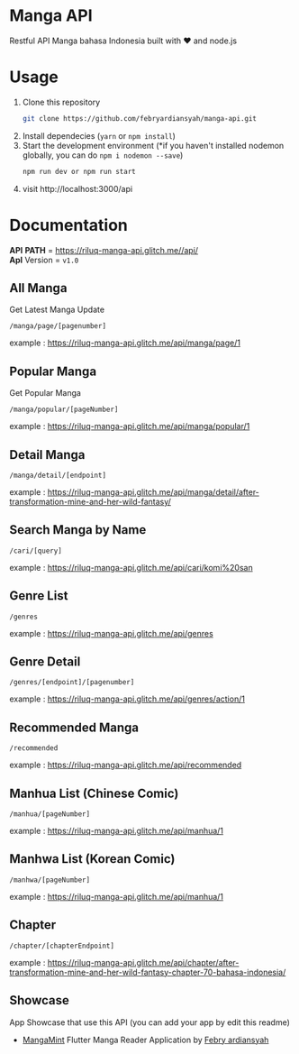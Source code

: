 # Manga API
Restful API Manga bahasa Indonesia built with ❤️ and node.js

# Usage
1. Clone this repository
    ```bash
    git clone https://github.com/febryardiansyah/manga-api.git
    ```
2. Install dependecies (`yarn` or `npm install`)
3. Start the development environment (*if you haven't installed nodemon globally, you can do `npm i nodemon --save`)
    ```bash
    npm run dev or npm run start
    ```
4. visit http://localhost:3000/api

# Documentation
__API__ __PATH__ = https://riluq-manga-api.glitch.me//api/
</br>__ApI__ Version = `v1.0`

## All Manga
Get Latest Manga Update
```
/manga/page/[pagenumber]
```
example : https://riluq-manga-api.glitch.me/api/manga/page/1

## Popular Manga
Get Popular Manga
```
/manga/popular/[pageNumber]
```
example : https://riluq-manga-api.glitch.me/api/manga/popular/1

## Detail Manga
```
/manga/detail/[endpoint]
```
example : https://riluq-manga-api.glitch.me/api/manga/detail/after-transformation-mine-and-her-wild-fantasy/

## Search Manga by Name
```
/cari/[query]
```
example : https://riluq-manga-api.glitch.me/api/cari/komi%20san

## Genre List
```
/genres
```
example : https://riluq-manga-api.glitch.me/api/genres

## Genre Detail
```
/genres/[endpoint]/[pagenumber]
```
example : https://riluq-manga-api.glitch.me/api/genres/action/1

## Recommended Manga
```
/recommended
```
example : https://riluq-manga-api.glitch.me/api/recommended

## Manhua List (Chinese Comic)
```
/manhua/[pageNumber]
```
example : https://riluq-manga-api.glitch.me/api/manhua/1

## Manhwa List (Korean Comic)
```
/manhwa/[pageNumber]
```
example : https://riluq-manga-api.glitch.me/api/manhua/1

## Chapter
```
/chapter/[chapterEndpoint]
```
example : https://riluq-manga-api.glitch.me/api/chapter/after-transformation-mine-and-her-wild-fantasy-chapter-70-bahasa-indonesia/

## Showcase
App Showcase that use this API (you can add your app by edit this readme)

- [MangaMint](https://github.com/febryardiansyah/manga_mint) Flutter Manga Reader Application by [Febry ardiansyah](https://github.com/febryardiansyah)
